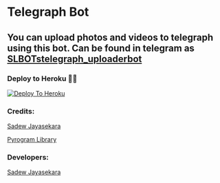 # Telegraph Bot

## You can upload photos and videos to telegraph using this bot. Can be found in telegram as [SLBOTstelegraph_uploaderbot](https://t.me/Thuploderbot)

### Deploy to Heroku 🏃‍♂

[![Deploy To Heroku](https://www.herokucdn.com/deploy/button.svg)](https://heroku.com/deploy?template=https://github.com/slbotofficial11/TelegraphBot)

### Credits:

[Sadew Jayasekara](https://t.me/darkridersslk)

[Pyrogram Library](https://github.com/pyrogram/pyrogram)

### Developers:

[Sadew Jayasekara](https://t.me/darkridersslk)
